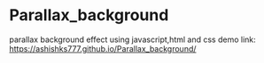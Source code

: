 # Parallax_background
parallax background effect using javascript,html and css
demo link:  https://ashishks777.github.io/Parallax_background/
